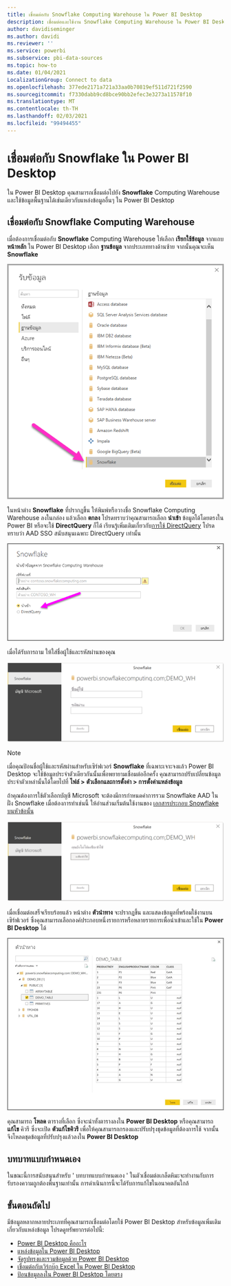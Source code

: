 ```yaml
---
title: เชื่อมต่อกับ Snowflake Computing Warehouse ใน Power BI Desktop
description: เชื่อมต่อและใช้งาน Snowflake Computing Warehouse ใน Power BI Desktop ได้อย่างง่ายดาย
author: davidiseminger
ms.author: davidi
ms.reviewer: ''
ms.service: powerbi
ms.subservice: pbi-data-sources
ms.topic: how-to
ms.date: 01/04/2021
LocalizationGroup: Connect to data
ms.openlocfilehash: 377ede2171a721a33aa0b70819ef511d721f2590
ms.sourcegitcommit: f7330dabb9cd8bce90bb2efec3e3273a11578f10
ms.translationtype: MT
ms.contentlocale: th-TH
ms.lasthandoff: 02/03/2021
ms.locfileid: "99494455"
---
```

# <a name="connect-to-snowflake-in-power-bi-desktop"></a>เชื่อมต่อกับ Snowflake ใน Power BI Desktop
ใน Power BI Desktop คุณสามารถเชื่อมต่อไปยัง **Snowflake** Computing Warehouse และใช้ข้อมูลพื้นฐานได้เช่นเดียวกับแหล่งข้อมูลอื่นๆ ใน Power BI Desktop 

## <a name="connect-to-a-snowflake-computing-warehouse"></a>เชื่อมต่อกับ Snowflake Computing Warehouse
เมื่อต้องการเชื่อมต่อกับ **Snowflake** Computing Warehouse ให้เลือก **เรียกใช้ข้อมูล** จากแถบ **หน้าหลัก** ใน Power BI Desktop เลือก **ฐานข้อมูล** จากประเภททางด้านซ้าย จากนั้นคุณจะเห็น **Snowflake**

![ภาพหน้าจอของกล่องโต้ตอบรับข้อมูล ที่แสดงการเลือกฐานข้อมูล Snowflake](media/desktop-connect-snowflake/connect-snowflake-2b.png)

ในหน้าต่าง **Snowflake** ที่ปรากฏขึ้น ให้พิมพ์หรือวางชื่อ Snowflake Computing Warehouse ลงในกล่อง แล้วเลือก **ตกลง** โปรดทราบว่าคุณสามารถเลือก **นำเข้า** ข้อมูลได้โดยตรงใน Power BI หรือจะใช้ **DirectQuery** ก็ได้ เรียนรู้เพิ่มเติมเกี่ยวกับ[การใช้ DirectQuery](desktop-use-directquery.md) โปรดทราบว่า AAD SSO สนับสนุนเฉพาะ DirectQuery เท่านั้น

![ภาพหน้าจอของกล่องโต้ตอบ Snowflake ที่แสดงปุ่มนำเข้าวิทยุที่เลือกไว้](media/desktop-connect-snowflake/connect-snowflake-3.png)

เมื่อได้รับการถาม ให้ใส่ชื่อผู้ใช้และรหัสผ่านของคุณ

![ภาพหน้าจอของข้อความแจ้งเตือนข้อมูลประจำตัว Snowflake ที่แสดงเขตข้อมูลชื่อผู้ใช้และรหัสผ่าน](media/desktop-connect-snowflake/connect-snowflake-4.png)

> [!NOTE]
> เมื่อคุณป้อนชื่อผู้ใช้และรหัสผ่านสำหรับเซิร์ฟเวอร์ **Snowflake** ที่เฉพาะเจาะจงแล้ว Power BI Desktop จะใช้ข้อมูลประจำตัวเดียวกันนั้นเพื่อพยายามเชื่อมต่ออีกครั้ง คุณสามารถปรับเปลี่ยนข้อมูลประจำตัวเหล่านั้นได้โดยไปที่ **ไฟล์ > ตัวเลือกและการตั้งค่า > การตั้งค่าแหล่งข้อมูล**
> 
> 

ถ้าคุณต้องการใช้ตัวเลือกบัญชี Microsoft จะต้องมีการกำหนดค่าการรวม Snowflake AAD ในฝั่ง Snowflake เมื่อต้องการทำเช่นนี้ ให้อ่านส่วนเริ่มต้นใช้งานของ [เอกสารประกอบ Snowflake บนหัวข้อนั้น](https://docs.snowflake.net/manuals/user-guide/oauth-powerbi.html#power-bi-sso-to-snowflake)

![ชนิดการรับรองความถูกต้องของบัญชี Microsoft ในตัวเชื่อมต่อ Snowflake](media/desktop-connect-snowflake/connect-snowflake-6.png)


เมื่อเชื่อมต่อเสร็จเรียบร้อยแล้ว หน้าต่าง **ตัวนำทาง** จะปรากฏขึ้น และแสดงข้อมูลที่พร้อมใช้งานบนเซิร์ฟเวอร์ ซึ่งคุณสามารถเลือกองค์ประกอบหนึ่งรายการหรือหลายรายการเพื่อนำเข้าและใช้ใน **Power BI Desktop** ได้

![ODBC Error 28000 ทำให้เกิดความผิดพลาดในการเชื่อมต่อ](media/desktop-connect-snowflake/connect-snowflake-5.png)

คุณสามารถ **โหลด** ตารางที่เลือก ซึ่งจะนำทั้งตารางลงใน **Power BI Desktop** หรือคุณสามารถ **แก้ไข** คิวรี ซึ่งจะเปิด **ตัวแก้ไขคิวรี** เพื่อให้คุณสามารถกรองและปรับปรุงชุดข้อมูลที่ต้องการใช้ จากนั้นจึงโหลดชุดข้อมูลที่ปรับปรุงแล้วลงใน **Power BI Desktop**

## <a name="custom-roles"></a>บทบาทแบบกำหนดเอง

ในขณะนี้การสนับสนุนสำหรับ ' บทบาทแบบกำหนดเอง ' ในตัวเชื่อมต่อเกล็ดหิมะจะทำงานกับการรับรองความถูกต้องพื้นฐานเท่านั้น การดำเนินการนี้จะได้รับการแก้ไขในอนาคตอันใกล้

## <a name="next-steps"></a>ขั้นตอนถัดไป
มีข้อมูลหลากหลายประเภทที่คุณสามารถเชื่อมต่อโดยใช้ Power BI Desktop สำหรับข้อมูลเพิ่มเติมเกี่ยวกับแหล่งข้อมูล โปรดดูทรัพยากรต่อไปนี้:

* [Power BI Desktop คืออะไร](../fundamentals/desktop-what-is-desktop.md)
* [แหล่งข้อมูลใน Power BI Desktop](desktop-data-sources.md)
* [จัดรูปทรงและรวมข้อมูลด้วย Power BI Desktop](desktop-shape-and-combine-data.md)
* [เชื่อมต่อกับเวิร์กบุ๊ก Excel ใน Power BI Desktop](desktop-connect-excel.md)   
* [ป้อนข้อมูลลงใน Power BI Desktop โดยตรง](desktop-enter-data-directly-into-desktop.md)   
